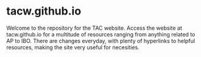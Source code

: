 # tacw.github.io
Welcome to the repository for the TAC website.
Access the website at tacw.github.io for a multitude of resources ranging from anything related to AP to IBO. 
There are changes everyday, with plenty of hyperlinks to helpful resources, making the site very useful for necesities. 
